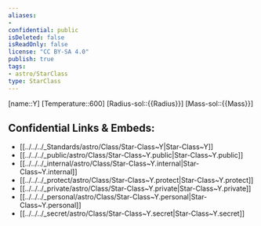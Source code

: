 ```yaml
---
aliases:
- 
confidential: public
isDeleted: false
isReadOnly: false
license: "CC BY-SA 4.0"
publish: true
tags:
- astro/StarClass
type: StarClass
---
```


[name::Y] 
[Temperature::600] 
[Radius-sol::{{Radius}}] 
[Mass-sol::{{Mass}}] 


## Confidential Links & Embeds: 
- [[../../../_Standards/astro/Class/Star-Class~Y|Star-Class~Y]] 
- [[../../../_public/astro/Class/Star-Class~Y.public|Star-Class~Y.public]] 
- [[../../../_internal/astro/Class/Star-Class~Y.internal|Star-Class~Y.internal]] 
- [[../../../_protect/astro/Class/Star-Class~Y.protect|Star-Class~Y.protect]] 
- [[../../../_private/astro/Class/Star-Class~Y.private|Star-Class~Y.private]] 
- [[../../../_personal/astro/Class/Star-Class~Y.personal|Star-Class~Y.personal]] 
- [[../../../_secret/astro/Class/Star-Class~Y.secret|Star-Class~Y.secret]] 

